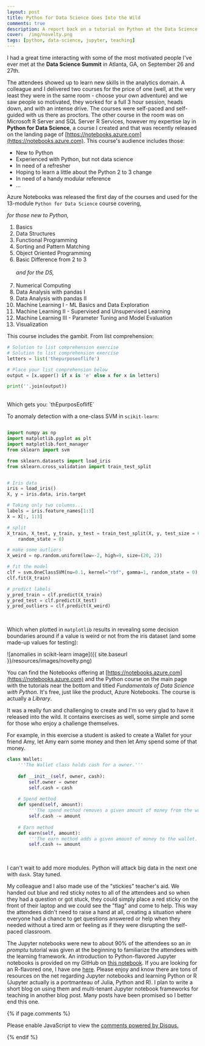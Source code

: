 ```yaml
---
layout: post
title: Python for Data Science Goes Into the Wild
comments: true
description: A report back on a tutorial on Python at the Data Science Summit in Atlanta, GA, 2016.
cover:  /img/novelty.png
tags: [python, data-science, jupyter, teaching]
---
```


I had a great time interacting with some of the most motivated people I've ever met at the **Data Science Summit** in Atlanta, GA, on September 26 and 27th.  

The attendees showed up to learn new skills in the analytics domain.  A colleague and I delivered two courses for the price of one (well, at the very least they were in the same room - choose your own adventure) and we saw people so motivated, they worked for a full 3 hour session, heads down, and with an intense drive.  The courses were self-paced and self-guided with us there as proctors.  The other course in the room was on Microsoft R Server and SQL Server R Services, however my expertise lay in **Python for Data Science**, a course I created and that was recently released on the landing page of [https://notebooks.azure.com](https://notebooks.azure.com).  This course's audience includes those:
  
* New to Python
* Experienced with Python, but not data science
* In need of a refresher
* Hoping to learn a little about the Python 2 to 3 change
* In need of a handy modular reference
* ...

Azure Notebooks was released the first day of the courses and used for the 13-module `Python for Data Science` course covering,
  
*for those new to Python,*
  
1. Basics
2. Data Structures
3. Functional Programming
4. Sorting and Pattern Matching
5. Object Oriented Programming
6. Basic Difference from 2 to 3<br><br>*and for the DS,*<br><br>
7. Numerical Computing
8. Data Analysis with pandas I
9. Data Analysis with pandas II
10. Machine Learning I - ML Basics and Data Exploration
11. Machine Learning II - Supervised and Unsupervised Learning
12. Machine Learning III - Parameter Tuning and Model Evaluation
13. Visualization

This course includes the gambit.  From list comprehension:

```python
# Solution to list comprehension exercise
# Solution to list comprehension exercise
letters = list('thepurposeoflife')

# Place your list comprehension below
output = [x.upper() if x is 'e' else x for x in letters]

print(''.join(output))
```
<br>
Which gets you: `thEpurposEoflifE`


To anomaly detection with a one-class SVM in `scikit-learn`:

```python

import numpy as np
import matplotlib.pyplot as plt
import matplotlib.font_manager
from sklearn import svm

from sklearn.datasets import load_iris
from sklearn.cross_validation import train_test_split


# Iris data
iris = load_iris()
X, y = iris.data, iris.target

# Taking only two columns...
labels = iris.feature_names[1:3]
X = X[:, 1:3]

# split
X_train, X_test, y_train, y_test = train_test_split(X, y, test_size = 0.3, 
    random_state = 0)

# make some outliers
X_weird = np.random.uniform(low=-2, high=9, size=(20, 2))

# fit the model
clf = svm.OneClassSVM(nu=0.1, kernel="rbf", gamma=1, random_state = 0)
clf.fit(X_train)

# predict labels
y_pred_train = clf.predict(X_train)
y_pred_test = clf.predict(X_test)
y_pred_outliers = clf.predict(X_weird)
```
<br>

Which when plotted in `matplotlib` results in revealing some decision boundaries around if a value is weird or not from the iris dataset (and some made-up values for testing):

![anomalies in scikit-learn image]({{ site.baseurl }}/resources/images/novelty.png)

You can find the Notebooks offering at [https://notebooks.azure.com](https://notebooks.azure.com) and the Python course on the main page with the tutorials near the bottom and titled  *Fundamentals of Data Science with Python*.  It's free, just like the product, Azure Notebooks.  The course is actually a *Library*.  

It was a really fun and challenging to create and I'm so very glad to have it released into the wild.  It contains exercises as well, some simple and some for those who enjoy a challenge themselves.  

For example, in this exercise a student is asked to create a Wallet for your friend Amy, let Amy earn some money and then let Amy spend some of that money.

```python
class Wallet:
    '''The Wallet class holds cash for a owner.'''
    
    def __init__(self, owner, cash):
        self.owner = owner
        self.cash = cash
        
    # Spend method
    def spend(self, amount):
        '''The spend method removes a given amount of money from the wallet.'''
        self.cash -= amount
            
    # Earn method
    def earn(self, amount):
        '''The earn method adds a given amount of money to the wallet.'''
        self.cash += amount

```
<br>

I can't wait to add more modules.  Python will attack big data in the next one with `dask`.  Stay tuned.

My colleague and I also made use of the "stickies" teacher's aid.  We handed out blue and red sticky notes to all of the attendees and so when they had a question or got stuck, they could simply place a red sticky on the front of their laptop and we could see the "flag" and come to help.  This way the attendees didn't need to raise a hand at all, creating a situation where everyone had a chance to get questions answered or help when they needed without a tired arm or feeling as if they were disrupting the self-paced classroom.

The Jupyter notebooks were new to about 90% of the attendees so an *in promptu* tutorial was given at the beginning to familiarize the attendees with the learning framework.  An introduction to Python-flavored Jupyter notebooks is provided on my GitHub on  [this notebook](https://github.com/michhar/python-jupyter-notebooks/blob/master/general/NotebookAnatomy.ipynb).  If you are looking for an R-flavored one, I have one [here](https://github.com/michhar/useR2016-tutorial-jupyter/blob/master/notebook_basics/02.General%20anatomy.ipynb).  Please enjoy and know there are tons of resources on the net regarding Jupyter notebooks and learning Python or R (Jupyter actually is a portmanteau of Julia, Python and R).  I plan to write a short blog on using them and multi-tenant Jupyter notebook frameworks for teaching in another blog post.  Many posts have been promised so I better end this one.


{% if page.comments %}

<div id="disqus_thread"></div>
<script>

/**
*  RECOMMENDED CONFIGURATION VARIABLES: EDIT AND UNCOMMENT THE SECTION BELOW TO INSERT DYNAMIC VALUES FROM YOUR PLATFORM OR CMS.
*  LEARN WHY DEFINING THESE VARIABLES IS IMPORTANT: https://disqus.com/admin/universalcode/#configuration-variables*/
/*
var disqus_config = function () {
this.page.url = "https://michhar.github.io/tutorial_posts/notebooks1-post";  // Replace PAGE_URL with your page's canonical URL variable
this.page.identifier = "notebooks1-post"; // Replace PAGE_IDENTIFIER with your page's unique identifier variable
};
*/
(function() { // DON'T EDIT BELOW THIS LINE
var d = document, s = d.createElement('script');
s.src = '//blog-vf2v0kav1a.disqus.com/embed.js';
s.setAttribute('data-timestamp', +new Date());
(d.head || d.body).appendChild(s);
})();
</script>
<noscript>Please enable JavaScript to view the <a href="https://disqus.com/?ref_noscript">comments powered by Disqus.</a></noscript>
                                                      
                                
{% endif %}

<script>/* Google Analytics*/
  (function(i,s,o,g,r,a,m){i['GoogleAnalyticsObject']=r;i[r]=i[r]||function(){
  (i[r].q=i[r].q||[]).push(arguments)},i[r].l=1*new Date();a=s.createElement(o),
  m=s.getElementsByTagName(o)[0];a.async=1;a.src=g;m.parentNode.insertBefore(a,m)
  })(window,document,'script','https://www.google-analytics.com/analytics.js','ga');

  ga('create', 'UA-86308542-1', 'auto');
  ga('send', 'pageview');

</script>
